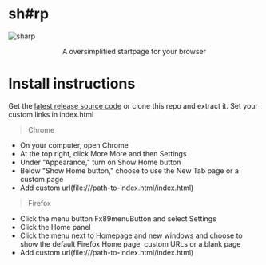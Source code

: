 # sh#rp
![sharp](https://user-images.githubusercontent.com/101978017/159263455-a7d638bd-ebcd-4721-9b47-495cb673f281.png)
<p align="center">A oversimplified startpage for your browser</p>

# Install instructions
Get the [latest release source code](https://github.com/relld/sharp/releases) or clone this repo and extract it.
Set your custom links in index.html
> Chrome
- On your computer, open Chrome
- At the top right, click More More and then Settings
- Under "Appearance," turn on Show Home button
- Below "Show Home button," choose to use the New Tab page or a custom page
- Add custom url(file:///path-to-index.html/index.html)
> Firefox
- Click the menu button Fx89menuButton and select Settings
- Click the Home panel
- Click the menu next to Homepage and new windows and choose to show the default Firefox Home page, custom URLs or a blank page
- Add custom url(file:///path-to-index.html/index.html)
